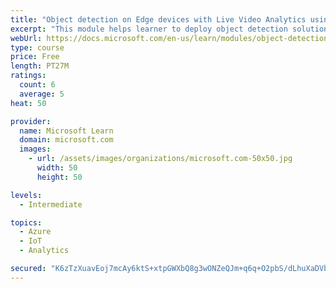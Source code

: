 ```yaml
---
title: "Object detection on Edge devices with Live Video Analytics using YOLO model"
excerpt: "This module helps learner to deploy object detection solution using Live Video Analytics on IoT Edge."
webUrl: https://docs.microsoft.com/en-us/learn/modules/object-detection-iot-edge-live-video-analytics/
type: course
price: Free
length: PT27M
ratings:
  count: 6
  average: 5
heat: 50

provider:
  name: Microsoft Learn
  domain: microsoft.com
  images:
    - url: /assets/images/organizations/microsoft.com-50x50.jpg
      width: 50
      height: 50

levels:
  - Intermediate

topics:
  - Azure
  - IoT
  - Analytics

secured: "K6zTzXuavEoj7mcAy6ktS+xtpGWXbQ8g3wONZeQJm+q6q+O2pbS/dLhuXaDVbT49hwB6Z4JI8FR5FL7qPasJ+erpHqsfJXDLuWJy5Xa2NwGxG1xNsq8kYzzQGuZ7O/+Xv0RsmG8qixjFoMOF7LXh6r9dmITQajM0wUMPjopDwaMsy8unccT76zInkEZQOYorDVqAoxfwiHpgr+8DmfEAVDSeaZAPKsZdy4ADAHkXiWrLiryBDSjM/cbuWVwDj8aQk5VU3T/pCYf4CVY3/21wwwc1yNUxystwyssZP2gOzi16cIGQBG36QmwCFmA0+P4UwYmt8wi8b3X+ePMR+RVHD6UUvWfqrhOc8VlFKQwHbrICKnvuSqBL99a/qfsV2XZoU0Y4/imwAcxj5Vn0LmPDomFll1/KPCw9chLMaojEOJA=;+47Yyfj2Rl3wE320y27x6g=="
---
```


